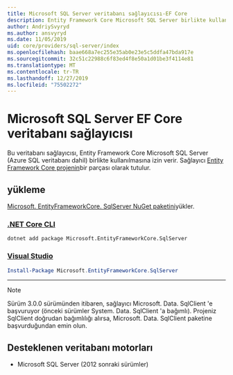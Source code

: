 ```yaml
---
title: Microsoft SQL Server veritabanı sağlayıcısı-EF Core
description: Entity Framework Core Microsoft SQL Server birlikte kullanılmasına izin veren veritabanı sağlayıcısına yönelik belgeler
author: AndriySvyryd
ms.author: ansvyryd
ms.date: 11/05/2019
uid: core/providers/sql-server/index
ms.openlocfilehash: baae668a7ec255e35ab0e23e5c5ddfa47bda917e
ms.sourcegitcommit: 32c51c22988c6f83ed4f8e50a1d01be3f4114e81
ms.translationtype: MT
ms.contentlocale: tr-TR
ms.lasthandoff: 12/27/2019
ms.locfileid: "75502272"
---
```

# <a name="microsoft-sql-server-ef-core-database-provider"></a>Microsoft SQL Server EF Core veritabanı sağlayıcısı

Bu veritabanı sağlayıcısı, Entity Framework Core Microsoft SQL Server (Azure SQL veritabanı dahil) birlikte kullanılmasına izin verir. Sağlayıcı [Entity Framework Core projenin](https://github.com/aspnet/EntityFrameworkCore)bir parçası olarak tutulur.

## <a name="install"></a>yükleme

[Microsoft. EntityFrameworkCore. SqlServer NuGet paketini](https://www.nuget.org/packages/Microsoft.EntityFrameworkCore.SqlServer/)yükler.

### <a name="net-core-clitabdotnet-core-cli"></a>[.NET Core CLI](#tab/dotnet-core-cli)

```dotnetcli
dotnet add package Microsoft.EntityFrameworkCore.SqlServer
```

### <a name="visual-studiotabvs"></a>[Visual Studio](#tab/vs)

``` powershell
Install-Package Microsoft.EntityFrameworkCore.SqlServer
```

***

> [!NOTE]
> Sürüm 3.0.0 sürümünden itibaren, sağlayıcı Microsoft. Data. SqlClient 'e başvuruyor (önceki sürümler System. Data. SqlClient 'a bağımlı). Projeniz SqlClient doğrudan bağımlılığı alırsa, Microsoft. Data. SqlClient paketine başvurduğundan emin olun.

## <a name="supported-database-engines"></a>Desteklenen veritabanı motorları

* Microsoft SQL Server (2012 sonraki sürümler)

